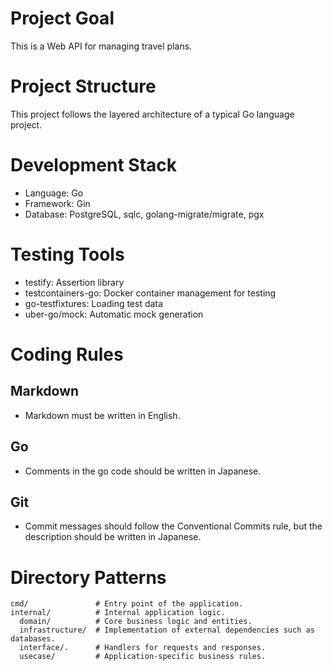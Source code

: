 # Project Goal
This is a Web API for managing travel plans.

# Project Structure
This project follows the layered architecture of a typical Go language project.

# Development Stack
- Language: Go
- Framework: Gin
- Database: PostgreSQL, sqlc, golang-migrate/migrate, pgx

# Testing Tools
- testify: Assertion library
- testcontainers-go: Docker container management for testing
- go-testfixtures: Loading test data
- uber-go/mock: Automatic mock generation

# Coding Rules

## Markdown

- Markdown must be written in English.

## Go

- Comments in the go code should be written in Japanese.

## Git

- Commit messages should follow the Conventional Commits rule, but the description should be written in Japanese.

# Directory Patterns
```
cmd/               # Entry point of the application.
internal/          # Internal application logic.
  domain/          # Core business logic and entities.
  infrastructure/  # Implementation of external dependencies such as databases.
  interface/.      # Handlers for requests and responses.
  usecase/         # Application-specific business rules.
```
